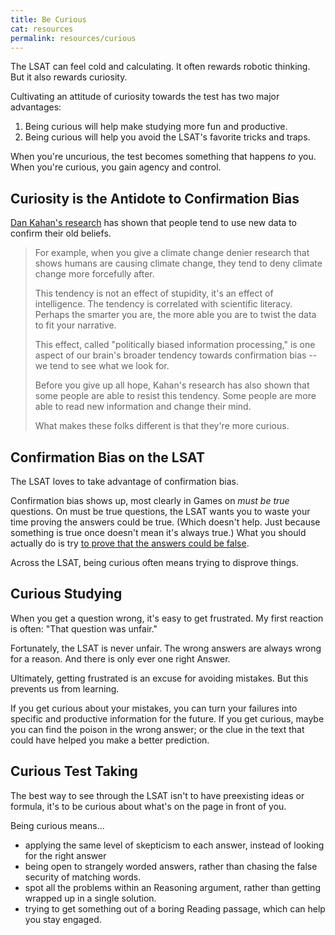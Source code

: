 ```yaml
---
title: Be Curious
cat: resources
permalink: resources/curious
---
```


The LSAT can feel cold and calculating. It often rewards robotic thinking. But it also rewards curiosity.

Cultivating an attitude of curiosity towards the test has two major advantages:

1. Being curious will help make studying more fun and productive.
2. Being curious will help you avoid the LSAT's favorite tricks and traps.

When you're uncurious, the test becomes something that happens *to* you. When you're curious, you gain agency and control.

## Curiosity is the Antidote to Confirmation Bias

[Dan Kahan's research][kahan] has shown that people tend to use new data to confirm their old beliefs. 

> For example, when you give a climate change denier research that shows humans are causing climate change, they tend to deny climate change more forcefully after. 
> 
> This tendency is not an effect of stupidity, it's an effect of intelligence. The tendency is correlated with scientific literacy. Perhaps the smarter you are, the more able you are to twist the data to fit your narrative. 
> 
> This effect, called "politically biased information processing," is one aspect of our brain's broader tendency towards confirmation bias -- we tend to see what we look for.
> 
> Before you give up all hope, Kahan's research has also shown that some people are able to resist this tendency. Some people are more able to read new information and change their mind. 
> 
> What makes these folks different is that they're more curious.

## Confirmation Bias on the LSAT

The LSAT loves to take advantage of confirmation bias.

Confirmation bias shows up, most clearly in Games on *must be true* questions. On must be true questions, the LSAT wants you to waste your time proving the answers could be true. (Which doesn't help. Just because something is true once doesn't mean it's always true.) What you should actually do is try [to prove that the answers could be false][use].

Across the LSAT, being curious often means trying to disprove things.

## Curious Studying

When you get a question wrong, it's easy to get frustrated. My first reaction is often: "That question was unfair."

Fortunately, the LSAT is never unfair. The wrong answers are always wrong for a reason. And there is only ever one right Answer.

Ultimately, getting frustrated is an excuse for avoiding mistakes. But this prevents us from learning.

If you get curious about your mistakes, you can turn your failures into specific and productive information for the future. If you get curious, maybe you can find the poison in the wrong answer; or the clue in the text that could have helped you make a better prediction.

## Curious Test Taking

The best way to see through the LSAT isn't to have preexisting ideas or formula, it's to be curious about what's on the page in front of you.

Being curious means...

- applying the same level of skepticism to each answer, instead of looking for the right answer
- being open to strangely worded answers, rather than chasing the false security of matching words.
- spot all the problems within an Reasoning argument, rather than getting wrapped up in a single solution.
- trying to get something out of a boring Reading passage, which can help you stay engaged.

[use]: ../game/use.html
[kahan]: https://onlinelibrary.wiley.com/doi/full/10.1111/pops.12396
